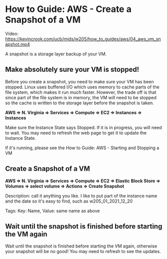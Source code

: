 # How to Guide: AWS - Create a Snapshot of a VM

Video: https://kevincrook.com/ucb/mids/w205/how_to_guides/aws/04_aws_vm_snapshot.mp4

A snapshot is a storage layer backup of your VM.

## Make absolutely sure your VM is stopped!

Before you create a snapshot, you need to make sure your VM has been stopped.  Linux uses buffered I/O which uses memory to cache parts of the file system, which makes it run much faster.  However, the trade off is that since part of the file system is in memory, the VM will need to be stopped so the cache is written to the storage layer before the snapshot is taken.

**AWS => N. Virginia => Services => Compute => EC2 => Instances => Instances**

Make sure the Instance State says Stopped.  If it is in progress, you will need to wait.  You may need to refresh the web page to get it to update the Instance State.

If it's running, please see the How to Guide: AWS - Starting and Stopping a VM

## Create a Snapshot of a VM

**AWS => N. Virginia => Services => Compute => EC2 => Elastic Block Store => Volumes => select volume => Actions => Create Snapshot**

Description: call it anything you like.  I like to put part of the instance name and the date so it's easy to find, such as w205_01_2021_12_20

Tags: Key: Name, Value: same name as above

## Wait until the snapshot is finished before starting the VM again

Wait until the snapshot is finished before starting the VM again, otherwise your snapshot will be no good!  You may need to refresh to see the updates.
